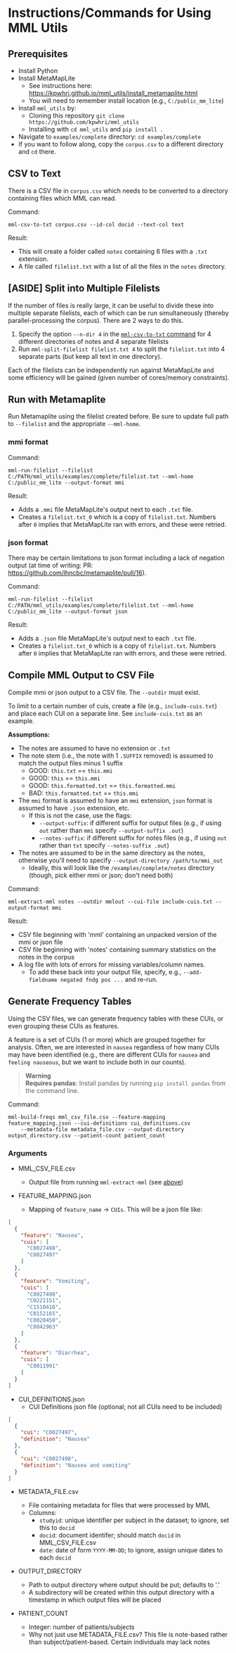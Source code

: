 # Instructions/Commands for Using MML Utils

## Prerequisites

* Install Python
* Install MetaMapLite
    * See instructions here: https://kpwhri.github.io/mml_utils/install_metamaplite.html
    * You will need to remember install location (e.g., `C:/public_mm_lite`)
* Install `mml_utils` by:
  * Cloning this repository `git clone https://github.com/kpwhri/mml_utils`
  * Installing with `cd mml_utils` and `pip install .` 
* Navigate to `examples/complete` directory: `cd examples/complete`
* If you want to follow along, copy the `corpus.csv` to a different directory and `cd` there.

## CSV to Text

There is a CSV file in `corpus.csv` which needs to be converted to a directory containing files which MML can read.

Command:

    mml-csv-to-txt corpus.csv --id-col docid --text-col text

Result:

* This will create a folder called `notes` containing 6 files with a `.txt` extension.
* A file called `filelist.txt` with a list of all the files in the `notes` directory.

## [ASIDE] Split into Multiple Filelists

If the number of files is really large, it can be useful to divide these into multiple separate filelists, each of which
can be run simultaneously (thereby parallel-processing the corpus). There are 2 ways to do this.

1. Specify the option `--n-dir 4` in the [`mml-csv-to-txt` command](#csv-to-txt) for 4 different directories of notes
   and 4 separate filelists
2. Run `mml-split-filelist filelist.txt 4` to split the `filelist.txt` into 4 separate parts (but keep all text in one
   directory).

Each of the filelists can be independently run against MetaMapLite and some efficiency will be gained (given number of
cores/memory constraints).

## Run with Metamaplite

Run Metamaplite using the filelist created before. Be sure to update full path to `--filelist` and the
appropriate `--mml-home`.

### mmi format

Command:

    mml-run-filelist --filelist C:/PATH/mml_utils/examples/complete/filelist.txt --mml-home C:/public_mm_lite --output-format mmi

Result:

* Adds a `.mmi` file MetaMapLite's output next to each `.txt` file.
* Creates a `filelist.txt_0` which is a copy of `filelist.txt`. Numbers after `0` implies that MetaMapLite ran with
  errors, and these were retried.

### json format

There may be certain limitations to json format including a lack of negation output (at time of writing:
PR: https://github.com/lhncbc/metamaplite/pull/16).

Command:

    mml-run-filelist --filelist C:/PATH/mml_utils/examples/complete/filelist.txt --mml-home C:/public_mm_lite --output-format json

Result:

* Adds a `.json` file MetaMapLite's output next to each `.txt` file.
* Creates a `filelist.txt_0` which is a copy of `filelist.txt`. Numbers after `0` implies that MetaMapLite ran with
  errors, and these were retried.

## Compile MML Output to CSV File

Compile mmi or json output to a CSV file. The `--outdir` must exist.

To limit to a certain number of cuis, create a file (e.g., `include-cuis.txt`) and place each CUI on a separate line.
See `include-cuis.txt` as an example.

**Assumptions:**
* The notes are assumed to have no extension or `.txt`
* The note stem (i.e., the note with 1 `.SUFFIX` removed) is assumed to match the output files minus 1 suffix
  * GOOD: `this.txt` == `this.mmi`
  * GOOD: `this` == `this.mmi`
  * GOOD: `this.formatted.txt` == `this.formatted.mmi`
  * BAD: `this.formatted.txt` == `this.mmi`
* The `mmi` format is assumed to have an `mmi` extension, `json` format is assumed to have `.json` extension, etc.
  * If this is not the case, use the flags:
    * `--output-suffix`: if different suffix for output files (e.g., if using `out` rather than `mmi` specify `--output-suffix .out`)
    * `--notes-suffix`: if different suffix for notes files (e.g., if using `out` rather than `txt` specify `--notes-suffix .out`)
* The notes are assumed to be in the same directory as the notes, otherwise you'll need to specify `--output-directory /path/to/mmi_out`
  * Ideally, this will look like the `/examples/complete/notes` directory (though, pick either mmi or json; don't need both)

Command:

    mml-extract-mml notes --outdir mmlout --cui-file include-cuis.txt --output-format mmi

Result:

* CSV file beginning with 'mml' containing an unpacked version of the mmi or json file
* CSV file beginning with 'notes' containing summary statistics on the notes in the corpus
* A log file with lots of errors for missing variables/column names.
    * To add these back into your output file, specify, e.g., `--add-fieldname negated fndg pos ...` and re-run.

## Generate Frequency Tables

Using the CSV files, we can generate frequency tables with these CUIs, or even grouping these CUIs as features.

A feature is a set of CUIs (1 or more) which are grouped together for analysis. Often, we are interested in `nausea`
regardless
of how many CUIs may have been identified (e.g., there are different CUIs for `nausea` and `feeling nauseous`, but we
want to include both in our counts).

> **Warning**  
> **Requires pandas**: Install pandas by running `pip install pandas` from the command line.

Command:

    mml-build-freqs mml_csv_file.csv --feature-mapping feature_mapping.json --cui-definitions cui_definitions.csv
        --metadata-file metadata_file.csv --output-directory output_directory.csv --patient-count patient_count

### Arguments ###

* MML_CSV_FILE.csv
  * Output file from running `mml-extract-mml` (see [above](#compile-mml-output-to-csv-file))

* FEATURE_MAPPING.json
  * Mapping of `feature_name` -> `CUIs`. This will be a json file like:

```json
[
  {
    "feature": "Nausea",
    "cuis": [
      "C0027498",
      "C0027497"
    ]
  },
  {
    "feature": "Vomiting",
    "cuis": [
      "C0027498",
      "C0221151",
      "C1510416",
      "C0152165",
      "C0020450",
      "C0042963"
    ]
  },
  {
    "feature": "Diarrhea",
    "cuis": [
      "C0011991"
    ]
  }
]
```

* CUI_DEFINITIONS.json
  * CUI Definitions json file (optional; not all CUIs need to be included)

```json
[
  {
    "cui": "C0027497",
    "definition": "Nausea"
  },
  {
    "cui": "C0027498",
    "definition": "Nausea and vomiting"
  }
]
```

* METADATA_FILE.csv
  * File containing metadata for files that were processed by MML
  * Columns:
    * `studyid`: unique identifier per subject in the dataset; to ignore, set this to `docid`
    * `docid`: document identifer; should match `docid` in MML_CSV_FILE.csv
    * `date`: date of form `YYYY-MM-DD`; to ignore, assign unique dates to each `docid`

* OUTPUT_DIRECTORY
  * Path to output directory where output should be put; defaults to '.'
  * A subdirectory will be created within this output directory with a timestamp in which output files will be placed

* PATIENT_COUNT
  * Integer: number of patients/subjects
  * Why not just use METADATA_FILE.csv? This file is note-based rather than subject/patient-based. Certain individuals may lack notes
